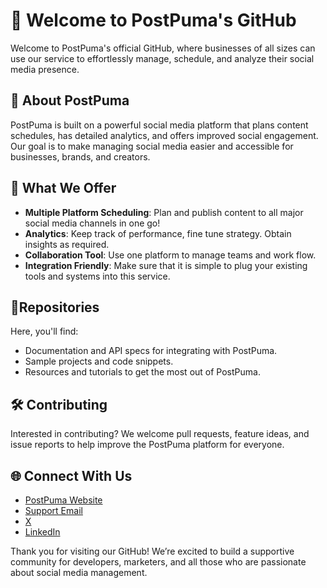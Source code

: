 # 👋 Welcome to PostPuma's GitHub

Welcome to PostPuma's official GitHub, where businesses of all sizes can use our service to effortlessly manage, schedule, and analyze their social media presence.

## 🚀 About PostPuma

PostPuma is built on a powerful social media platform that plans content schedules, has detailed analytics, and offers improved social engagement. Our goal is to make managing social media easier and accessible for businesses, brands, and creators.

## 💼 What We Offer

- **Multiple Platform Scheduling**: Plan and publish content to all major social media channels in one go!
- **Analytics**: Keep track of performance, fine tune strategy. Obtain insights as required.
- **Collaboration Tool**: Use one platform to manage teams and work flow.
- **Integration Friendly**: Make sure that it is simple to plug your existing tools and systems into this service.

## 📂Repositories

Here, you'll find:
- Documentation and API specs for integrating with PostPuma.
- Sample projects and code snippets.
- Resources and tutorials to get the most out of PostPuma.

## 🛠 Contributing
Interested in contributing? We welcome pull requests, feature ideas, and issue reports to help improve the PostPuma platform for everyone.

## 🌐 Connect With Us
- [PostPuma Website](https://postpuma.com)
- [Support Email](mailto:support@postpuma.com)
- [X](https://x.com/postpuma)
- [LinkedIn](https://linkedin.com/company/postpuma)

Thank you for visiting our GitHub! We’re excited to build a supportive community for developers, marketers, and all those who are passionate about social media management.
